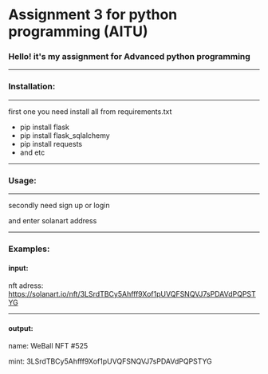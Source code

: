 # Assignment 3 for python programming (AITU)
 
### Hello! it's my assignment for Advanced python programming

---
### Installation:
---
first one you need install all from requirements.txt
* pip install flask 
* pip install flask_sqlalchemy
* pip install requests 
* and etc
---
### Usage:
---
secondly need sign up or login

and enter solanart address

---
### Examples:
#### input:

nft adress: https://solanart.io/nft/3LSrdTBCy5Ahfff9Xof1pUVQFSNQVJ7sPDAVdPQPSTYG

---

#### output:


name: WeBall NFT #525

mint: 3LSrdTBCy5Ahfff9Xof1pUVQFSNQVJ7sPDAVdPQPSTYG
